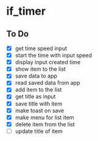 # if_timer

## To Do

- [x] get time speed input
- [x] start the time with input speed
- [x] display input created time
- [x] show item to the list
- [x] save data to app
- [x] read saved data from app
- [x] add item to the list
- [x] get title as input
- [x] save title with item
- [x] make toast on save
- [x] make menu for list item
- [x] delete item from the list
- [ ] update title of item
